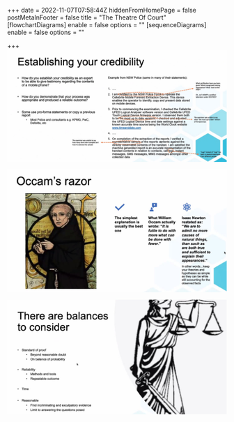 +++
date = 2022-11-07T07:58:44Z
hiddenFromHomePage = false
postMetaInFooter = false
title = "The Theatre Of Court"
[flowchartDiagrams]
enable = false
options = ""
[sequenceDiagrams]
enable = false
options = ""

+++
![](/uploads/snipaste_2022-11-07_19-02-31.jpg)

![](/uploads/snipaste_2022-11-07_19-05-37.jpg)

![](/uploads/snipaste_2022-11-07_19-07-37.jpg)